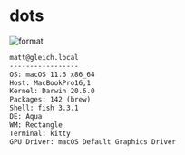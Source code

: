 
# dots

![format](https://github.com/gleich/dots/workflows/format/badge.svg)

```txt
matt@gleich.local 
----------------- 
OS: macOS 11.6 x86_64 
Host: MacBookPro16,1 
Kernel: Darwin 20.6.0 
Packages: 142 (brew) 
Shell: fish 3.3.1 
DE: Aqua 
WM: Rectangle 
Terminal: kitty 
GPU Driver: macOS Default Graphics Driver 
```
